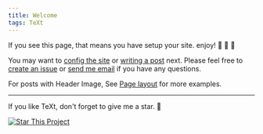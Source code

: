 ```yaml
---
title: Welcome
tags: TeXt
---
```


If you see this page, that means you have setup your site. enjoy! :ghost: :ghost: :ghost:

You may want to [config the site](https://kitian616.github.io/jekyll-TeXt-theme/docs/en/configuration) or [writing a post](https://kitian616.github.io/jekyll-TeXt-theme/docs/en/writing-posts) next. Please feel free to [create an issue](https://github.com/kitian616/jekyll-TeXt-theme/issues) or [send me email](mailto:kitian616@outlook.com) if you have any questions.

For posts with Header Image, See [Page layout](https://kitian616.github.io/jekyll-TeXt-theme/samples.html#page-layout) for more examples.

<!--more-->

---

If you like TeXt, don't forget to give me a star. :star2:

[![Star This Project](https://img.shields.io/github/stars/kitian616/jekyll-TeXt-theme.svg?label=Stars&style=social)](https://github.com/kitian616/jekyll-TeXt-theme/)
